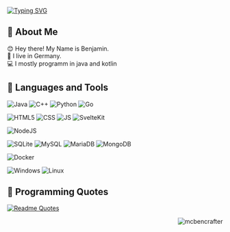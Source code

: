 [![Typing SVG](https://readme-typing-svg.demolab.com?font=Fira+Code&size=40&pause=100&color=FFFFFF&center=true&random=false&width=1200&height=75&lines=%F0%9F%91%A8%E2%80%8D%F0%9F%8E%93+Student;%E2%9A%A1Backend;%E2%9D%A4%EF%B8%8F+Java+%2B+Python)](https://git.io/typing-svg)

## 👋 About Me
😊 Hey there! My Name is Benjamin.\
📌 I live in Germany.\
💻 I mostly programm in java and kotlin


## 📜 Languages and Tools
![Java](https://img.shields.io/badge/Java-ED8B00?style=for-the-badge&logo=java&logoColor=white)
![C++](https://img.shields.io/badge/C%2B%2B-00599C?style=for-the-badge&logo=c%2B%2B&logoColor=white)
![Python](https://img.shields.io/badge/python-3670A0?style=for-the-badge&logo=python&logoColor=ffdd54)
![Go](https://img.shields.io/badge/go-3C00FF?style=for-the-badge&logo=go&logoColor=white)

![HTML5](https://img.shields.io/badge/html5-%23E34F26.svg?style=for-the-badge&logo=html5&logoColor=white)
![CSS](https://img.shields.io/badge/css-%231572B6.svg?style=for-the-badge&logo=css3&logoColor=white)
![JS](https://img.shields.io/badge/JavaScript-F7DF1E?style=for-the-badge&logo=javascript&logoColor=black)
![SvelteKit](https://img.shields.io/badge/svelte-FF8300?style=for-the-badge&logo=svelte&logoColor=white)

![NodeJS](https://img.shields.io/badge/node.js-6DA55F?style=for-the-badge&logo=node.js&logoColor=white)

![SQLite](https://img.shields.io/badge/sqlite-%2307405e.svg?style=for-the-badge&logo=sqlite&logoColor=white)
![MySQL](https://img.shields.io/badge/mysql-%2300f.svg?style=for-the-badge&logo=mysql&logoColor=white)
![MariaDB](https://img.shields.io/badge/MariaDB-003545?style=for-the-badge&logo=mariadb&logoColor=white)
![MongoDB](https://img.shields.io/badge/mongodb-00ED0C?style=for-the-badge&logo=mongodb&logoColor=white)

![Docker](https://img.shields.io/badge/docker-%230db7ed.svg?style=for-the-badge&logo=docker&logoColor=white)

![Windows](https://img.shields.io/badge/Windows-0078D6?style=for-the-badge&logo=windows&logoColor=white)
![Linux](https://img.shields.io/badge/Linux-FCC624?style=for-the-badge&logo=linux&logoColor=black)

## 🌻 Programming Quotes
[![Readme Quotes](https://quotes-github-readme.vercel.app/api?type=horizontal&theme=dark)](https://github.com/piyushsuthar/github-readme-quotes)


<p align="right">
  <img align="center" src="https://komarev.com/ghpvc/?username=mcbencrafter&label=Profile%20views&color=0e75b6&style=flat" alt="mcbencrafter"/>
</p>
